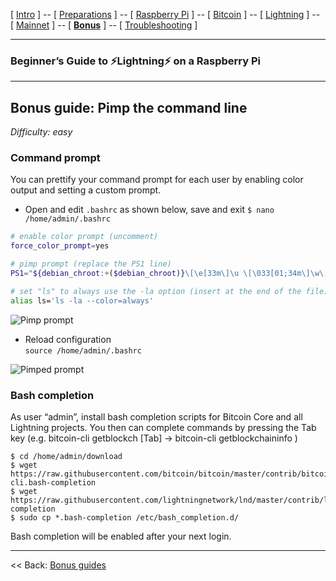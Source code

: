 [ [Intro](README.md) ] -- [ [Preparations](raspibolt_10_preparations.md) ] -- [ [Raspberry Pi](raspibolt_20_pi.md) ] -- [ [Bitcoin](raspibolt_30_bitcoin.md) ] -- [ [Lightning](raspibolt_40_lnd.md) ] -- [ [Mainnet](raspibolt_50_mainnet.md) ] -- [ [**Bonus**](raspibolt_60_bonus.md) ] -- [ [Troubleshooting](raspibolt_70_troubleshooting.md) ]

------

### Beginner’s Guide to ️⚡Lightning️⚡ on a Raspberry Pi

------

## Bonus guide: Pimp the command line  
*Difficulty: easy*

### Command prompt
You can prettify your command prompt for each user by enabling color output and setting a custom prompt. 

* Open and edit `.bashrc`  as shown below, save and exit
  `$ nano /home/admin/.bashrc`

```bash
# enable color prompt (uncomment)
force_color_prompt=yes

# pimp prompt (replace the PS1 line)
PS1="${debian_chroot:+($debian_chroot)}\[\e[33m\]\u \[\033[01;34m\]\w\[\e[33;40m\] ₿\[\e[m\] "

# set "ls" to always use the -la option (insert at the end of the file)
alias ls='ls -la --color=always'
```

![Pimp prompt](images/60_pimp_prompt.png)

* Reload configuration  
  `source /home/admin/.bashrc`

![Pimped prompt](images/60_pimp_prompt_result.png)

### Bash completion
As user “admin”, install bash completion scripts for Bitcoin Core and all Lightning projects. You then can complete commands by pressing the Tab key (e.g. bitcoin-cli getblockch [Tab] → bitcoin-cli getblockchaininfo )

```
$ cd /home/admin/download
$ wget https://raw.githubusercontent.com/bitcoin/bitcoin/master/contrib/bitcoin-cli.bash-completion 
$ wget https://raw.githubusercontent.com/lightningnetwork/lnd/master/contrib/lncli.bash-completion
$ sudo cp *.bash-completion /etc/bash_completion.d/
```

Bash completion will be enabled after your next login.

------

<< Back: [Bonus guides](raspibolt_60_bonus.md) 
